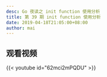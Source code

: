 ```yaml
---
desc: Go 夜读之 init function 使用分析
title: 第 39 期 init function 使用分析
date: 2019-04-18T21:05:00+08:00
author: mai
---
```


## 观看视频

{{< youtube id="62mci2mPQDU" >}}
